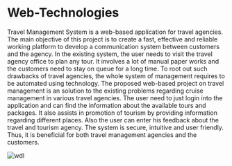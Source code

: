 # Web-Technologies
Travel Management System is a web-based application for travel agencies. The main objective of this project is to create a fast, effective and reliable working platform to develop a communication system between customers and the agency. In the existing system, the user needs to visit the travel agency office to plan any tour. It involves a lot of manual paper works and the customers need to stay on queue for a long time. To root out such drawbacks of travel agencies, the whole system of management requires to be automated using technology. The proposed web-based project on travel management is an solution to the existing problems regarding cruise management in various travel agencies. The user need to just login into the application and can find the information about the available tours and packages. It also assists in promotion of tourism by providing information regarding different places. Also the user can enter his feedback about the travel and tourism agency. The system is secure, intuitive and user friendly. Thus, it is beneficial for both travel management agencies and the customers.

![wdl](https://user-images.githubusercontent.com/67042828/85709673-1f87cd80-b703-11ea-8845-0085a6390d4c.PNG)
